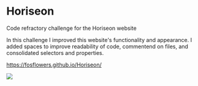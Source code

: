 # Horiseon

Code refractory challenge for the Horiseon website

In this challenge I improved this website's functionality and appearance. I added spaces to improve readability of code, commentend on files, and consolidated selectors and properties.

https://fosflowers.github.io/Horiseon/

<img src="https://courses.bootcampspot.com/courses/1551/files/1677651/preview">